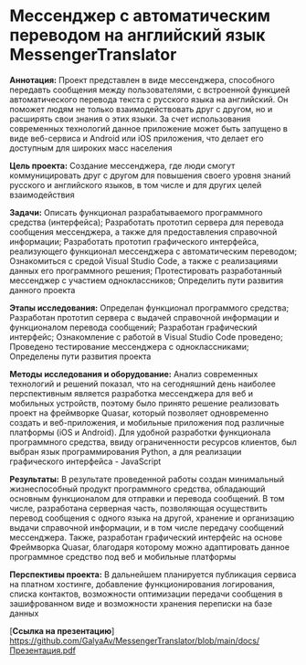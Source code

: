 # Мессенджер с автоматическим переводом на английский язык MessengerTranslator

**Аннотация:** Проект представлен в виде мессенджера, способного передавть сообщения между пользователями, с встроенной функцией автоматического перевода текста с русского языка на английский. Он поможет людям не только взаимодействовать друг с другом, но и расширять свои знания о этих языки. За счет использования современных технологий данное приложение может быть запущено в виде веб-сервиса и Android или iOS приложения, что делает его доступным для широких масс населения 

**Цель проекта:** Создание мессенджера, где люди смогут коммуницировать друг с другом для повышения своего уровня знаний русского и английского языков, в том числе и для других целей взаимодействия 

**Задачи:** 
Описать функционал разрабатываемого программного средства (интерфейса); Разработать прототип сервера для перевода сообщения мессенджера, а также для предоставления справочной информации; Разработать прототип графического интерфейса, реализующего функционал мессенджера с автоматическим переводом; Ознакомиться с средой Visual Studio Code, а также с реализациями данных его программного решения; Протестировать разработанный мессенджер с участием одноклассников; Определить пути развития данного проекта

**Этапы исследования:** 
Определан функционал программого средства; Разработан прототип сервера с выдачей справочной информации и функционалом перевода сообщений; Разработан графический интерфейс; Ознакомление с работой в Visual Studio Code проведено; Проведено тестирование мессенджера с одноклассниками; Определены пути развития проекта

**Методы исследования и оборудование:** Анализ современных технологий и решений показал, что на сегодняшний день наиболее перспективным является разработка мессенджера для веб и мобильных устройств, поэтому было принято решение реализовать проект на фреймворке Quasar, который позволяет одновременно создать и веб-приложения, и мобильные приложения под различные платформы (iOS и Android). Для удобной разработки функционала программного средства, ввиду ограниченности ресурсов клиентов, был выбран язык программирования Python, а для реализации графического интерфейса - JavaScript

**Результаты:** В результате проведенной работы создан минимальный жизнеспособный продукт программного средства, обладающий основным функционалом для отправки и перевода сообщений. В том числе, разработана серверная часть, позволяющая осуществить перевод сообщения с одного языка на другой, хранение и организацию выдачи справочной информации, и в том числе передачу сообщений мессенджера. Также, разработан графический интерфейс на основе Фреймворка Quasar, благодаря которому можно адаптировать данное программное средство под веб и мобильные платформы

**Перспективы проекта:** В дальнейшем планируется публикация сервиса на платном хостинге, добавление функционирования логирования, списка контактов, возможности оптимизации передачи сообщения в зашифрованном виде и возможности хранения переписки на базе данных

[**Ссылка на презентацию**] https://github.com/GalyaAv/MessengerTranslator/blob/main/docs/Презентация.pdf

